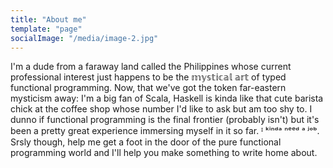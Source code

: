 ```yaml
---
title: "About me"
template: "page"
socialImage: "/media/image-2.jpg"
---
```


I'm a dude from a faraway land called the Philippines whose current professional
interest just happens to be the 𝕞𝕪𝕤𝕥𝕚𝕔𝕒𝕝 𝕒𝕣𝕥 of typed functional programming.
Now, that we've got the token far-eastern mysticism away: I'm a big fan of
Scala, Haskell is kinda like that cute barista chick at the coffee shop whose
number I'd like to ask but am too shy to. I dunno if functional programming is
the final frontier (probably isn't) but it's been a pretty great experience
immersing myself in it so far. ᴵ ᵏⁱⁿᵈᵃ ⁿᵉᵉᵈ ᵃ ʲᵒᵇ. Srsly though, help me get a
foot in the door of the pure functional programming world and I'll help you make
something to write home about.
